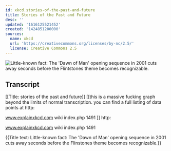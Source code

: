 ```yaml
---
id: xkcd.stories-of-the-past-and-future
title: Stories of the Past and Future
desc: ''
updated: '1616125521452'
created: '1424851200000'
sources:
  name: xkcd
  url: 'https://creativecommons.org/licenses/by-nc/2.5/'
  license: Creative Commons 2.5
---
```

![Little-known fact: The 'Dawn of Man' opening sequence in 2001 cuts away seconds before the Flintstones theme becomes recognizable.](https://imgs.xkcd.com/comics/stories_of_the_past_and_future.png)

## Transcript
[[Title: stories of the past and future]]
[[this is a massive fucking graph beyond the limits of normal transcription. you can find a full listing of data points at http:

www.explainxkcd.com
wiki
index.php
1491 ]]
http:

www.explainxkcd.com
wiki
index.php
1491

{{Title text: Little-known fact: The 'Dawn of Man' opening sequence in 2001 cuts away seconds before the Flinstones theme becomes recognizable.}}
